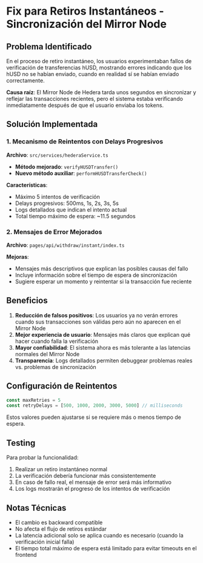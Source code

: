 # Fix para Retiros Instantáneos - Sincronización del Mirror Node

## Problema Identificado

En el proceso de retiro instantáneo, los usuarios experimentaban fallos de verificación de transferencias hUSD, mostrando errores indicando que los hUSD no se habían enviado, cuando en realidad sí se habían enviado correctamente.

**Causa raíz**: El Mirror Node de Hedera tarda unos segundos en sincronizar y reflejar las transacciones recientes, pero el sistema estaba verificando inmediatamente después de que el usuario enviaba los tokens.

## Solución Implementada

### 1. Mecanismo de Reintentos con Delays Progresivos

**Archivo**: `src/services/hederaService.ts`

-   **Método mejorado**: `verifyHUSDTransfer()`
-   **Nuevo método auxiliar**: `performHUSDTransferCheck()`

**Características**:

-   Máximo 5 intentos de verificación
-   Delays progresivos: 500ms, 1s, 2s, 3s, 5s
-   Logs detallados que indican el intento actual
-   Total tiempo máximo de espera: ~11.5 segundos

### 2. Mensajes de Error Mejorados

**Archivo**: `pages/api/withdraw/instant/index.ts`

**Mejoras**:

-   Mensajes más descriptivos que explican las posibles causas del fallo
-   Incluye información sobre el tiempo de espera de sincronización
-   Sugiere esperar un momento y reintentar si la transacción fue reciente

## Beneficios

1. **Reducción de falsos positivos**: Los usuarios ya no verán errores cuando sus transacciones son válidas pero aún no aparecen en el Mirror Node
2. **Mejor experiencia de usuario**: Mensajes más claros que explican qué hacer cuando falla la verificación
3. **Mayor confiabilidad**: El sistema ahora es más tolerante a las latencias normales del Mirror Node
4. **Transparencia**: Logs detallados permiten debuggear problemas reales vs. problemas de sincronización

## Configuración de Reintentos

```typescript
const maxRetries = 5
const retryDelays = [500, 1000, 2000, 3000, 5000] // milliseconds
```

Estos valores pueden ajustarse si se requiere más o menos tiempo de espera.

## Testing

Para probar la funcionalidad:

1. Realizar un retiro instantáneo normal
2. La verificación debería funcionar más consistentemente
3. En caso de fallo real, el mensaje de error será más informativo
4. Los logs mostrarán el progreso de los intentos de verificación

## Notas Técnicas

-   El cambio es backward compatible
-   No afecta el flujo de retiros estándar
-   La latencia adicional solo se aplica cuando es necesario (cuando la verificación inicial falla)
-   El tiempo total máximo de espera está limitado para evitar timeouts en el frontend
